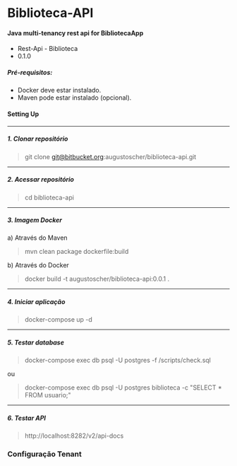 # Biblioteca-API #

#### Java multi-tenancy rest api for BibliotecaApp ####

* Rest-Api - Biblioteca
* 0.1.0

##### Pré-requisitos:  
- Docker deve estar instalado.
- Maven pode estar instalado (opcional).


#### Setting Up 

----
##### 1. Clonar repositório  
> git clone git@bitbucket.org:augustoscher/biblioteca-api.git  

----
##### 2. Acessar repositório
> cd biblioteca-api  

----
##### 3. Imagem Docker

a) Através do Maven
> mvn clean package dockerfile:build  

b) Através do Docker
> docker build -t augustoscher/biblioteca-api:0.0.1 .  

----
##### 4. Iniciar aplicação  
> docker-compose up -d  

----
##### 5. Testar database  
> docker-compose exec db psql -U postgres -f /scripts/check.sql  

ou  
> docker-compose exec db psql -U postgres biblioteca -c "SELECT * FROM usuario;"  

----
##### 6. Testar API
> http://localhost:8282/v2/api-docs


### Configuração Tenant
